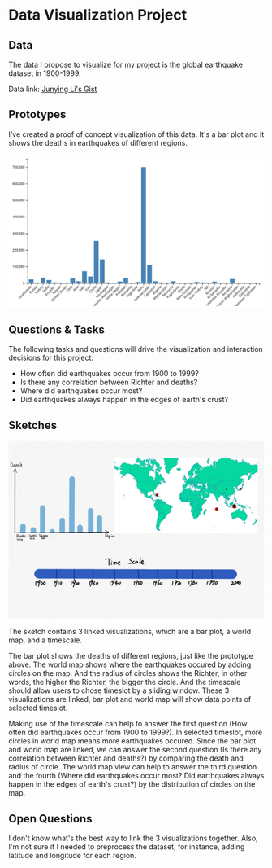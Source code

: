 # Data Visualization Project

## Data

The data I propose to visualize for my project is the global earthquake dataset in 1900-1999.

Data link: [Junying Li's Gist](https://gist.github.com/Junying-Li/72ef4641efd6b4abf371f5d9f4267a56)

## Prototypes

I’ve created a proof of concept visualization of this data. It's a bar plot and it shows the deaths in earthquakes of different regions. 

![image](project-prototype.PNG)

## Questions & Tasks

The following tasks and questions will drive the visualization and interaction decisions for this project:
* How often did earthquakes occur from 1900 to 1999? 
* Is there any correlation between Richter and deaths?
* Where did earthquakes occur most? 
* Did earthquakes always happen in the edges of earth's crust?

## Sketches

![image](project-sketch.png)

The sketch contains 3 linked visualizations, which are a bar plot, a world map, and a timescale. 

The bar plot shows the deaths of different regions, just like the prototype above. The world map shows where the earthquakes occured by adding circles on the map. And the radius of circles shows the Richter, in other words, the higher the Richter, the bigger the circle. And the timescale should allow users to chose timeslot by a sliding window. These 3 visualizations are linked, bar plot and world map will show data points of selected timeslot. 

Making use of the timescale can help to answer the first question (How often did earthquakes occur from 1900 to 1999?). In selected timeslot, more circles in world map means more earthquakes occured. Since the bar plot and world map are linked, we can answer the second question (Is there any correlation between Richter and deaths?) by comparing the death and radius of circle. The world map view can help to answer the third question and the fourth (Where did earthquakes occur most? Did earthquakes always happen in the edges of earth's crust?) by the distribution of circles on the map.


## Open Questions

I don't know what's the best way to link the 3 visualizations together. Also, I'm not sure if I needed to preprocess the dataset, for instance, adding latitude and longitude for each region.
